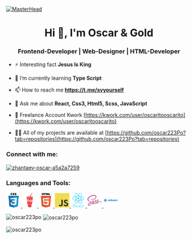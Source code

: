 [![MasterHead](https://github.com/oscar223Po/oscar223Po/assets/99406219/60817172-19e5-4ba1-85e0-e140d97ba138)]()
<h1 align="center">Hi 👋, I'm Oscar & Gold</h1>
<h3 align="center">Frontend-Developer | Web-Designer | HTML-Developer</h3>

- ⚡ Interesting fact **Jesus Is King**

- 🌱 I’m currently learning **Type Script**

- 📫 How to reach me **https://t.me/svyourself**

- 💬 Ask me about **React, Css3, Html5, Scss, JavaScript**

- 📄 Freelance Account Kwork [https://kwork.com/user/oscaritooscarito](https://kwork.com/user/oscaritooscarito)

- 👨‍💻 All of my projects are available at [https://github.com/oscar223Po?tab=repositories](https://github.com/oscar223Po?tab=repositories)

<h3 align="left">Connect with me:</h3>
<p align="left">
<a href="https://linkedin.com/in/zhantaev-oscar-a5a2a7259" target="blank"><img align="center" src="https://raw.githubusercontent.com/rahuldkjain/github-profile-readme-generator/master/src/images/icons/Social/linked-in-alt.svg" alt="zhantaev-oscar-a5a2a7259" height="30" width="40" /></a>
</p>

<h3 align="left">Languages and Tools:</h3>
<p align="left"> <a href="https://www.w3schools.com/css/" target="_blank" rel="noreferrer"> <img src="https://raw.githubusercontent.com/devicons/devicon/master/icons/css3/css3-original-wordmark.svg" alt="css3" width="40" height="40"/> </a> <a href="https://gulpjs.com" target="_blank" rel="noreferrer"> <img src="https://raw.githubusercontent.com/devicons/devicon/master/icons/gulp/gulp-plain.svg" alt="gulp" width="40" height="40"/> </a> <a href="https://www.w3.org/html/" target="_blank" rel="noreferrer"> <img src="https://raw.githubusercontent.com/devicons/devicon/master/icons/html5/html5-original-wordmark.svg" alt="html5" width="40" height="40"/> </a> <a href="https://developer.mozilla.org/en-US/docs/Web/JavaScript" target="_blank" rel="noreferrer"> <img src="https://raw.githubusercontent.com/devicons/devicon/master/icons/javascript/javascript-original.svg" alt="javascript" width="40" height="40"/> </a> <a href="https://reactjs.org/" target="_blank" rel="noreferrer"> <img src="https://raw.githubusercontent.com/devicons/devicon/master/icons/react/react-original-wordmark.svg" alt="react" width="40" height="40"/> </a> <a href="https://sass-lang.com" target="_blank" rel="noreferrer"> <img src="https://raw.githubusercontent.com/devicons/devicon/master/icons/sass/sass-original.svg" alt="sass" width="40" height="40"/> </a> <a href="https://webpack.js.org" target="_blank" rel="noreferrer"> <img src="https://raw.githubusercontent.com/devicons/devicon/d00d0969292a6569d45b06d3f350f463a0107b0d/icons/webpack/webpack-original-wordmark.svg" alt="webpack" width="40" height="40"/> </a> </p>

<p><img align="left" src="https://github-readme-stats.vercel.app/api/top-langs?username=oscar223po&show_icons=true&locale=en&layout=compact" alt="oscar223po" /></p>

<p>&nbsp;<img align="center" src="https://github-readme-stats.vercel.app/api?username=oscar223po&show_icons=true&locale=en" alt="oscar223po" /></p>

<p><img align="center" src="https://github-readme-streak-stats.herokuapp.com/?user=oscar223po&" alt="oscar223po" /></p>
